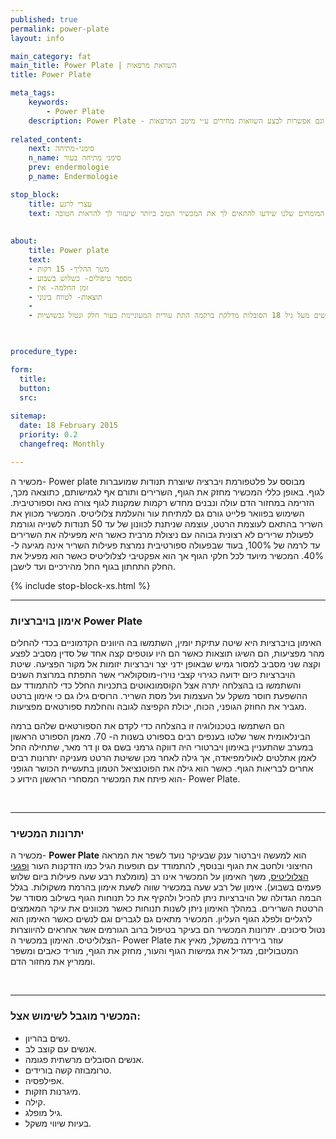 ```yaml
---
published: true
permalink: power-plate
layout: info

main_category: fat
main_title: Power Plate | השוואת מרפאות
title: Power Plate

meta_tags:
    keywords:
        - Power Plate
    description: Power Plate - מכשיר אימון לחיטוב הגוף והעלמת צלוליטיס, כל המידע על המכשיר ושיטת האימון בויברציות, מחירונים, מבצעים וגם אפשרות לבצע השוואות מחירים ע״י מיטב המרפאות
    
related_content:
    next: סימני-מתיחה
    n_name: סימני מתיחה בעור
    prev: endermologie
    p_name: Endermologie

stop_block: 
    title: עצרי לרגע
    text: מעוניינת לטפל בטקסטורת הגוף? סובלת ממרקם עור גבשושי ומבליטות באזורים שונים? העלמת צלוליט והצטברויות שומנים מתחת לעור הוא הליך שמבוצע ללא ניתוח וע״י מגוון מכשירים מתקדמים וחדשניים המבטיחים תוצאה מושלמת, התייעצי עם המומחים שלנו שידעו להתאים לך את המכשיר הטוב ביותר שיעזור לך להראות חטובה.
    
    
about:
    title: Power plate
    text: 
    - משך ההליך- 15 דקות
    - מספר טיפולים- כשלוש בשבוע
    - זמן החלמה- אין
    - תוצאות- לטווח בינוני
    - 
    - העלמת צלוליטיס מתאימה בדרך כלל לנשים מעל גיל 18 הסובלות מדלקת ברקמה התת עורית המעוניינות בעור חלק ונטול גבשושיות

   

procedure_type: 

form:
  title: 
  button: 
  src:
  
sitemap: 
  date: 18 February 2015
  priority: 0.2
  changefreq: Monthly

---
```

מכשיר ה- Power plate מבוסס על פלטפורמת ויברציה שיוצרת תנודות שמועברות לגוף. באופן כללי המכשיר מחזק את הגוף, השרירים ותורם אף לגמישותם, כתוצאה מכך, הזרימה במחזור הדם עולה ונבנים מחדש רקמות שמקנות לגוף צורה נאה וספורטיבית. השימוש בפוואר פלייט גורם גם למתיחת עור והעלמת צלוליטיס. המכשיר מכווץ את השריר בהתאם לעוצמת הרטט, עוצמה שניתנת לכוונון של עד 50 תנודות לשנייה וגורמת לפעולת שרירים לא רצונית גבוהה עם ניצולת מרבית כאשר היא מפעילה את השרירים עד לרמה של 100%, בעוד שבפעולה ספורטיבית נמרצת פעילות השריר אינה מגיעה ל- 40%. המכשיר מיועד לכל חלקי הגוף אך הוא אפקטיבי לצלוליטיס כאשר הוא מפעיל את החלק התחתון בגוף החל מהירכיים ועד לישבן.

 {% include stop-block-xs.html %}  

- - - - - -
 
###  אימון בויברציות Power Plate
 
 האימון בויברציות היא שיטה עתיקת יומין, השתמשו בה היוונים הקדמוניים בכדי להחלים מהר מפציעות, הם השיגו תוצאות כאשר הם היו עוטפים קצה אחד של סדין מסביב לפצע וקצה שני מסביב למסור גמיש שבאופן ידני יצר ויברציות יזומות אל מקור הפציעה. שיטת הויברציות כיום ידועה כגירוי קצבי נוירו-מוסקולארי אשר התפתח במרוצת השנים והשתמשו בו בהצלחה יתרה אצל הקוסמונאוטים בתכניות החלל כדי להתמודד עם ההשפעת חוסר משקל על העצמות ועל מסת השריר. הרוסים גילו גם כי אימון ברטט מגביר את החוזק הגופני, הכוח, יכולת הקפיצה לגובה והחלמת ספורטאים מפציעות. 
 
 הם השתמשו בטכנולוגיה זו בהצלחה כדי לקדם את הספורטאים שלהם ברמה הבינלאומית אשר שלטו בענפים רבים בספורט בשנות ה- 70. מאמן הספורט הראשון במערב שהתעניין באימון ויברטורי היה דווקה גרמני בשם גס ון דר מאר, שתחילה החל לאמן אתלטים לאולימפיאדה, אך גילה לאחר מכן ששיטת הרטט מעניקה יתרונות רבים אחרים לבריאות הגוף. כאשר הוא גילה את הפוטנציאל הטמון בתעשיית הכושר הגופני הוא פיתח את המכשיר המסחרי הראשון הידוע כ- Power Plate.
  
 

- - - - - -

###  יתרונות המכשיר

מכשיר ה- **Power Plate** הוא למעשה ויברטור ענק שבעיקר נועד לשפר את המראה החיצוני ולחטב את הגוף ובנוסף, להתמודד עם תופעות הגיל כמו הזדקנות העור [ופגעי הצלוליטיס](/צלוליטיס), משך האימון על המכשיר אינו רב (מומלצת רבע שעה פעילות ביום שלוש פעמים בשבוע). אימון של רבע שעה במכשיר שווה לשעת אימון בהרמת משקולות. בגלל הבמה הגדולה של הויברציות ניתן להכיל ולהקיף את כל תנוחות הגוף בשילוב מסודר של הרטטת השרירים. במהלך האימון ניתן לשנות תנוחות כאשר מכוונים את עיקר המאמצים לרגליים ולפלג הגוף העליון. המכשיר מתאים גם לגברים וגם לנשים כאשר האימון הוא נטול סיכונים. יתרונות המכשיר הם בעיקר בטיפול ברוב הגורמים אשר אחראים להיווצרות הצלוליטיס. האימון במכשיר ה- Power Plate עוזר בירידה במשקל, מאיץ את המטבוליזם, מגדיל את גמישות הגוף והעור, מחזק את הגוף, מוריד כאבים ומשפר וממריץ את מחזור הדם.
  
 

- - - - - -

###  המכשיר מוגבל לשימוש אצל:

- נשים בהריון.
- אנשים עם קוצב לב.
- אנשים הסובלים מרשתית פגומה.
- טרומבוזה קשה בורידים.
- אפילפסיה.
- מיגרנות חזקות.
- קילה.
- גיל מופלג.
- בעיות שיווי משקל.